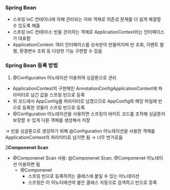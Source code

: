 ### Spring Bean

- 스프링 IoC 컨테이너에 의해 관리되는 자바 객체로 의존성 문제를 더 쉽게 해결할 수 있도록 해줌
- 스프링 IoC 컨테이너: 빈을 관리하는 객체로 ApplicationContext라는 인터페이스가 대표함
- ApplicationContext: 여러 인터페이스를 상속받아 만들어지며 빈 조회, 이벤트 발행, 환경변수 조회 등 다양한 기능 구현할 수 있음

### Spring Bean 등록 방법

1. @Configuration 어노테이션 이용하여 싱글톤으로 관리
- ApplicationContext의 구현체인 AnnotationConfigApplicationContext에 파라미터로 넘긴 값을 스프링 빈으로 등록
- 위 코드에서 AppConfig를 파라미터로 넘겼으므로 AppConfig와 해당 파일에 빈으로 등록한 것들이 스프링 빈으로 등록
- @Configuration 어노테이션을 사용하면 스프링이 바이트 코드를 조작해 싱글톤이 보장할 수 있게 다른 객체를 생성해서 저장

→ 빈을 싱글톤으로 생성하기 위해 @Configuration 어노테이션을 사용한 객체를 ApplicationContext의 파라미터로 넘기면 됨
→ 너무 번거로움

2**Componenet Scan**
- @Componenet Scan 사용: @Componenet Scan, @Componenet 어노테이션 이용하면 됨
    - @Componenet
        - 스프링 빈으로 등록하려는 클래스에 붙일 수 있는 어노테이션
        - 스프링은 이 어노티에션의 붙은 클래스 자동으로 검색하고 빈으로 등록